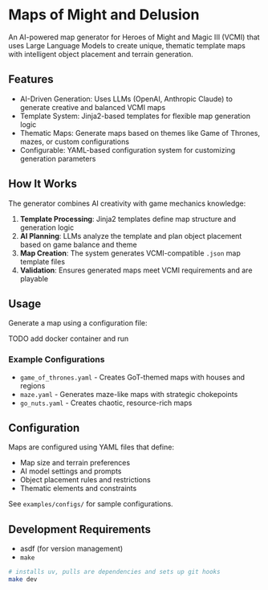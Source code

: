 # Maps of Might and Delusion

An AI-powered map generator for Heroes of Might and Magic III (VCMI) that uses Large Language Models to create unique, thematic template maps with intelligent object placement and terrain generation.

## Features

- AI-Driven Generation: Uses LLMs (OpenAI, Anthropic Claude) to generate creative and balanced VCMI maps
- Template System: Jinja2-based templates for flexible map generation logic
- Thematic Maps: Generate maps based on themes like Game of Thrones, mazes, or custom configurations
- Configurable: YAML-based configuration system for customizing generation parameters

## How It Works

The generator combines AI creativity with game mechanics knowledge:

1. **Template Processing**: Jinja2 templates define map structure and generation logic
2. **AI Planning**: LLMs analyze the template and plan object placement based on game balance and theme
3. **Map Creation**: The system generates VCMI-compatible `.json` map template files
4. **Validation**: Ensures generated maps meet VCMI requirements and are playable

## Usage

Generate a map using a configuration file:

TODO add docker container and run

### Example Configurations

- `game_of_thrones.yaml` - Creates GoT-themed maps with houses and regions
- `maze.yaml` - Generates maze-like maps with strategic chokepoints
- `go_nuts.yaml` - Creates chaotic, resource-rich maps

## Configuration

Maps are configured using YAML files that define:

- Map size and terrain preferences
- AI model settings and prompts
- Object placement rules and restrictions
- Thematic elements and constraints

See `examples/configs/` for sample configurations.


## Development Requirements

- asdf (for version management)
- `make`

```bash
# installs uv, pulls are dependencies and sets up git hooks
make dev
```
